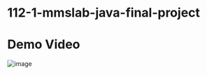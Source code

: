 # 112-1-mmslab-java-final-project

# Demo Video
![image](https://github.com/s098031/112-1-mmslab-java-final-project/assets/68554490/46aff49b-e8eb-4df4-bc7b-28e4a20c114b)
